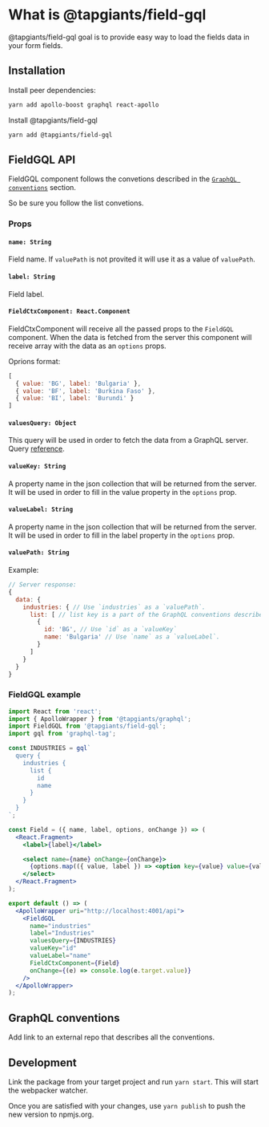 # What is @tapgiants/field-gql
@tapgiants/field-gql goal is to provide easy way to load the fields data in your
form fields.

## Installation

Install peer dependencies:
```bash
yarn add apollo-boost graphql react-apollo
```

Install @tapgiants/field-gql

```bash
yarn add @tapgiants/field-gql
```

## FieldGQL API

FieldGQL component follows the convetions described in the [`GraphQL conventions`](#graphql-conventions) section.

So be sure you follow the list convetions.

### Props

#### `name: String`

Field name. If `valuePath` is not provited it will use it as a value of `valuePath`.

#### `label: String`

Field label.

#### `FieldCtxComponent: React.Component`

FieldCtxComponent will receive all the passed props to the `FieldGQL` component. When the data is fetched from the server this component will receive array with the data as an `options` props.

Oprions format:
```js
[
  { value: 'BG', label: 'Bulgaria' },
  { value: 'BF', label: 'Burkina Faso' },
  { value: 'BI', label: 'Burundi' }
]
```

#### `valuesQuery: Object`

This query will be used in order to fetch the data from a GraphQL server. Query [reference](https://github.com/apollographql/graphql-tag).

#### `valueKey: String`

A property name in the json collection that will be returned from the server. It will be used in order to fill in the value property in
the `options` prop.

#### `valueLabel: String`

A property name in the json collection that will be returned from the server. It will be used in order to fill in the label property in
the `options` prop.

#### `valuePath: String`

Example:
```js
// Server response:
{
  data: {
    industries: { // Use `industries` as a `valuePath`.
      list: [ // list key is a part of the GraphQL conventions described bellow.
        {
          id: 'BG', // Use `id` as a `valueKey`
          name: 'Bulgaria' // Use `name` as a `valueLabel`.
        }
      ]
    }
  }
}
```

### FieldGQL example

```jsx
import React from 'react';
import { ApolloWrapper } from '@tapgiants/graphql';
import FieldGQL from '@tapgiants/field-gql';
import gql from 'graphql-tag';

const INDUSTRIES = gql`
  query {
    industries {
      list {
        id
        name
      }
    }
  }
`;

const Field = ({ name, label, options, onChange }) => (
  <React.Fragment>
    <label>{label}</label>

    <select name={name} onChange={onChange}>
      {options.map(({ value, label }) => <option key={value} value={value}>{label}</option>)}
    </select>
  </React.Fragment>
);

export default () => (
  <ApolloWrapper uri="http://localhost:4001/api">
    <FieldGQL
      name="industries"
      label="Industries"
      valuesQuery={INDUSTRIES}
      valueKey="id"
      valueLabel="name"
      FieldCtxComponent={Field}
      onChange={(e) => console.log(e.target.value)}
    />
  </ApolloWrapper>
);
```

## GraphQL conventions

Add link to an external repo that describes all the conventions.

## Development

Link the package from your target project and run `yarn start`. This will start the webpacker watcher.

Once you are satisfied with your changes, use `yarn publish` to push the new version to npmjs.org.
